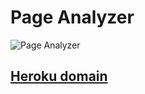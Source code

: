 # Page Analyzer
![Page Analyzer](https://github.com/Nemial/php-project-lvl3/workflows/Page%20Analyzer/badge.svg)
## [Heroku domain](https://tranquil-great-basin-29360.herokuapp.com/)
